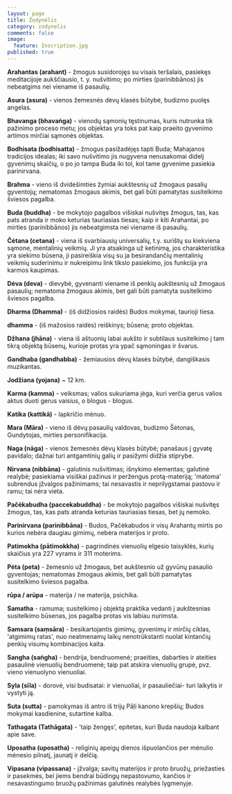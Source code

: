 ```yaml
---
layout: page
title: Žodynėlis
category: zodynelis
comments: false
image:
  feature: Inscription.jpg
published: true
---
```


**Arahantas (arahant)** - žmogus susidorojęs su visais teršalais, pasiekęs meditacijoje aukščiausio, t. y. nušvitimo; po mirties (parinibbānos) jis nebeatgims nei viename iš pasaulių.

**Asura (asura)** - vienos žemesnės dėvų klasės būtybė, budizmo puolęs angelas.

**Bhavanga (bhavaṅga)** - vienodų sąmonių tęstinumas, kuris nutrunka tik pažinimo proceso metu; jos objektas  yra toks pat kaip praeito gyvenimo artimos mirčiai sąmonės objektas.

**Bodhisata (bodhisatta)** - žmogus pasižadėjęs tapti Buda; Mahajanos tradicijos idealas; iki savo nušvitimo jis nugyvena nenusakomai didelį gyvenimų skaičių, o po jo tampa Buda iki tol, kol tame gyvenime pasiekia parinirvana.

**Brahma** - vieno iš dvidešimties žymiai aukštesnių už žmogaus pasalių gyventojų; nematomas žmogaus akimis, bet gali būti pamatytas susitelkimo šviesos pagalba.

**Buda (buddha)** - be mokytojo pagalbos višiskai nušvitęs žmogus, tas, kas pats atranda ir moko keturias tauriasias tiesas; kaip ir kiti Arahantai, po mirties (parinibbānos) jis nebeatgimsta nei viename iš pasaulių.

**Čėtana (cetana)** - viena iš svarbiausių universalių, t.y. surištų su kiekviena sąmone, mentalinių veikmių. Ji yra atsakinga už ketinimą, jos charakteristika yra siekimo būsena, ji pasireiškia visų su ja besirandančių mentalinių veikmių suderinimu ir nukreipimu link tikslo pasiekimo, jos funkcija yra karmos kaupimas.

**Dėva (deva)** - dievybė, gyvenanti viename iš penkių aukštesnių už žmogaus pasaulių; nematoma žmogaus akimis, bet gali būti pamatyta susitelkimo šviesos pagalba.

**Dharma (Dhamma)** - (iš didžiosios raidės) Budos mokymai, taurioji tiesa.

**dhamma** - (iš mažosios raidės) reiškinys; būsena; proto objektas.  

**Džhana (jhāna)** - viena iš aštuonių labai aukšto ir subtilaus susitelkimo į tam tikrą objektą būsenų, kurioje protas yra ypač sąmoningas ir švarus.

**Gandhaba (gandhabba)** - žemiausios dėvų klasės būtybė, dangiškasis muzikantas.

**Jodžiana (yojana)** ~ 12 km.

**Karma (kamma)** - veiksmas; valios sukuriama jėga, kuri verčia gerus valios aktus duoti gerus vaisius, o blogus - blogus.

**Katika (kattikā)** - lapkričio mėnuo.

**Mara (Māra)** - vieno iš dėvų pasaulių valdovas, budizmo Šėtonas, Gundytojas, mirties personifikacija.

**Naga (nāga)** - vienos žemesnės dėvų klasės būtybė; panašaus į gyvatę pavidalo; dažnai turi antgamtinių galių ir pasižymi didžia stiprybe.

**Nirvana (nibbāna)** - galutinis nušvitimas; išnykimo elementas; galutinė realybė; pasiekiama visiškai pažinus ir peržengus protą-materiją; 'matoma' subrendus įžvalgos pažinimams; tai nesavastis ir neprilygstamai pastovu ir ramu; tai nėra vieta.

**Pačėkabudha (paccekabuddha)** - be mokytojo pagalbos višiskai nušvitęs žmogus, tas, kas pats atranda keturias tauriasias tiesas, bet jų nemoko.

**Parinirvana (parinibbāna)** - Budos, Pačėkabudos ir visų Arahantų mirtis po kurios nebėra daugiau gimimų, nebėra materijos ir proto.

**Patimokha (pātimokkha)** - pagrindinės vienuolių elgesio taisyklės, kurių skaičius yra 227 vyrams ir 311 moterims.

**Pėta (peta)** - žemesnio už žmogaus, bet aukštesnio už gyvūnų pasaulio gyventojas; nematomas žmogaus akimis, bet gali būti pamatytas susitelkimo šviesos pagalba.

**rūpa / arūpa** - materija / ne materija, psichika.

**Samatha** - ramuma; susitelkimo į objektą praktika vedanti į aukštesnias susitelkimo būsenas, jos pagalba protas vis labiau nurimsta.

**Samsara (saṃsāra)** - besikartojantis gimimų, gyvenimų ir mirčių ciklas, 'atgimimų ratas', nuo neatmenamų laikų nenotrūkstanti nuolat kintančių penkių visumų kombinacijos kaita.

**Sangha (saṅgha)** - bendrija, bendruomenė; praeities, dabarties ir ateities pasaulinė vienuolių bendruomenė; taip pat atskira vienuolių grupė, pvz. vieno vienuolyno vienuoliai.

**Syla (sīla)** - dorovė, visi budisatai: ir vienuoliai, ir pasauliečiai- turi laikytis ir vystyti ją.

**Suta (sutta)** - pamokymas iš antro iš trijų Pāḷi kanono krepšių; Budos mokymai kasdienine, sutartine kalba.

**Tathagata (Tathāgata)** - 'taip žengęs', epitetas, kuri Buda naudoja kalbant apie save.

**Uposatha (uposatha)** - religinių apeigų dienos išpuolančios per mėnulio mėnesio pilnatį, jaunatį ir delčią.

**Vipasana (vipassana)** - įžvalga; savitų materijos ir proto bruožų, priežasties ir pasekmės, bei jiems bendrai būdingų nepastovumo, kančios ir nesavastingumo bruožų pažinimas galutinės realybės lygmenyje.
